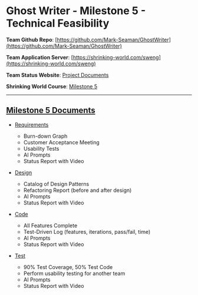 # Ghost Writer - Milestone 5 - Technical Feasibility

**Team Github Repo**:  [https://github.com/Mark-Seaman/GhostWriter](https://github.com/Mark-Seaman/GhostWriter)

**Team Application Server**:  [https://shrinking-world.com/sweng](https://shrinking-world.com/sweng)

**Team Status Website**:  [Project Documents](https://github.com/Mark-Seaman/GhostWriter/tree/main/Documents)

**Shrinking World Course**: [Milestone 5](https://shrinking-world.com/sweng/m5-Index.md)

---

## [Milestone 5 Documents](https://github.com/Mark-Seaman/GhostWriter/tree/main/Documents/Milestone-5)

* [Requirements](https://github.com/Mark-Seaman/GhostWriter/tree/main/Documents/Milestone-5/Requirements) 
    * Burn-down Graph
    * Customer Acceptance Meeting
    * Usability Tests
    * AI Prompts
    * Status Report with Video

* [Design](https://github.com/Mark-Seaman/GhostWriter/tree/main/Documents/Milestone-5/Design)
    * Catalog of Design Patterns
    * Refactoring Report (before and after design)
    * AI Prompts
    * Status Report with Video

* [Code](https://github.com/Mark-Seaman/GhostWriter/tree/main/Documents/Milestone-5/Code)
    * All Features Complete
    * Test-Driven Log (features, iterations, pass/fail, time)
    * AI Prompts
    * Status Report with Video

* [Test](https://github.com/Mark-Seaman/GhostWriter/tree/main/Documents/Milestone-5/Test)
    * 90% Test Coverage, 50% Test Code
    * Perform usability testing for another team
    * AI Prompts
    * Status Report with Video

